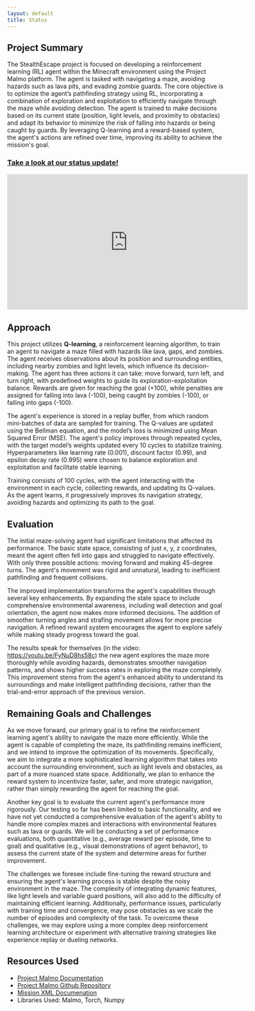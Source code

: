 ```yaml
---
layout: default
title: Status
---
```


## Project Summary  
The StealthEscape project is focused on developing a reinforcement learning (RL) agent within the Minecraft environment using the Project Malmo platform. The agent is tasked with navigating 
a maze, avoiding hazards such as lava pits, and evading zombie guards. The core objective is to optimize the agent’s pathfinding strategy using RL, incorporating a combination of exploration 
and exploitation to efficiently navigate through the maze while avoiding detection. The agent is trained to make decisions based on its current state (position, light levels, and proximity 
to obstacles) and adapt its behavior to minimize the risk of falling into hazards or being caught by guards. By leveraging Q-learning and a reward-based system, the agent's actions are 
refined over time, improving its ability to achieve the mission's goal. 

### [Take a look at our status update!](https://www.youtube.com/watch?v=Ry0RnIFcsuc)
<iframe width="560" height="315" src="https://www.youtube.com/embed/Ry0RnIFcsuc?si=9hcNZr1Le-3VbU9x" title="YouTube video player" frameborder="0" allow="accelerometer; autoplay; clipboard-write; encrypted-media; gyroscope; picture-in-picture; web-share" referrerpolicy="strict-origin-when-cross-origin" allowfullscreen></iframe>

## Approach  
This project utilizes **Q-learning**, a reinforcement learning algorithm, to train an agent to navigate a maze filled with hazards like lava, gaps, and zombies. The agent receives 
observations about its position and surrounding entities, including nearby zombies and light levels, which influence its decision-making. The agent has three actions it can take: 
move forward, turn left, and turn right, with predefined weights to guide its exploration-exploitation balance. Rewards are given for reaching the goal (+100), while penalties are 
assigned for falling into lava (-100), being caught by zombies (-100), or falling into gaps (-100).

The agent's experience is stored in a replay buffer, from which random mini-batches of data are sampled for training. The Q-values are updated using the Bellman equation, and the model’s 
loss is minimized using Mean Squared Error (MSE). The agent's policy improves through repeated cycles, with the target model’s weights updated every 10 cycles to stabilize training. 
Hyperparameters like learning rate (0.001), discount factor (0.99), and epsilon decay rate (0.995) were chosen to balance exploration and exploitation and facilitate stable learning.

Training consists of 100 cycles, with the agent interacting with the environment in each cycle, collecting rewards, and updating its Q-values. As the agent learns, it progressively improves 
its navigation strategy, avoiding hazards and optimizing its path to the goal.

## Evaluation  
The initial maze-solving agent had significant limitations that affected its performance. The basic state space, consisting of just x, y, z coordinates, meant the agent often fell into gaps and struggled to navigate effectively. With only three possible actions: moving forward and making 45-degree turns. The agent's movement was rigid and unnatural, leading to inefficient pathfinding and frequent collisions.

The improved implementation transforms the agent's capabilities through several key enhancements. By expanding the state space to include comprehensive environmental awareness, including wall detection and goal orientation, the agent now makes more informed decisions. The addition of smoother turning angles and strafing movement allows for more precise navigation. A refined reward system encourages the agent to explore safely while making steady progress toward the goal.

The results speak for themselves (in the video: https://youtu.be/FyNuD8hs58c) the new agent explores the maze more thoroughly while avoiding hazards, demonstrates smoother navigation patterns, and shows higher success rates in exploring the maze completely. This improvement stems from the agent's enhanced ability to understand its surroundings and make intelligent pathfinding decisions, rather than the trial-and-error approach of the previous version.


## Remaining Goals and Challenges 
As we move forward, our primary goal is to refine the reinforcement learning agent's ability to navigate the maze more efficiently. While the agent is capable of completing the maze, its 
pathfinding remains inefficient, and we intend to improve the optimization of its movements. Specifically, we aim to integrate a more sophisticated learning algorithm that takes into 
account the surrounding environment, such as light levels and obstacles, as part of a more nuanced state space. Additionally, we plan to enhance the reward system to incentivize faster, 
safer, and more strategic navigation, rather than simply rewarding the agent for reaching the goal.

Another key goal is to evaluate the current agent's performance more rigorously. Our testing so far has been limited to basic functionality, and we have not yet conducted a comprehensive 
evaluation of the agent's ability to handle more complex mazes and interactions with environmental features such as lava or guards. We will be conducting a set of performance evaluations, 
both quantitative (e.g., average reward per episode, time to goal) and qualitative (e.g., visual demonstrations of agent behavior), to assess the current state of the system and determine 
areas for further improvement.

The challenges we foresee include fine-tuning the reward structure and ensuring the agent's learning process is stable despite the noisy environment in the maze. The complexity of 
integrating dynamic features, like light levels and variable guard positions, will also add to the difficulty of maintaining efficient learning. Additionally, performance issues, 
particularly with training time and convergence, may pose obstacles as we scale the number of episodes and complexity of the task. To overcome these challenges, we may explore using a 
more complex deep reinforcement learning architecture or experiment with alternative training strategies like experience replay or dueling networks.

## Resources Used 
- [Project Malmo Documentation](https://www.microsoft.com/en-us/research/project/project-malmo/)
- [Project Malmo Github Repository](https://github.com/microsoft/malmo)
- [Mission XML Documenation](https://microsoft.github.io/malmo/0.30.0/Schemas/MissionHandlers.html)
- Libraries Used: Malmo, Torch, Numpy
